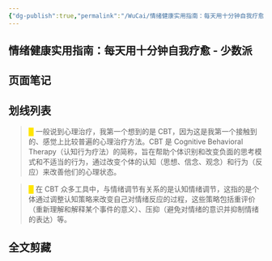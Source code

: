 ```yaml
---
{"dg-publish":true,"permalink":"/WuCai/情绪健康实用指南：每天用十分钟自我疗愈 - 少数派-H8KHMDE/"}
---
```



## 情绪健康实用指南：每天用十分钟自我疗愈 - 少数派 

## 页面笔记


## 划线列表
> <font color="#FFE500">█  </font>一般说到心理治疗，我第一个想到的是 CBT，因为这是我第一个接触到的、感觉上比较普遍的心理治疗方法。CBT 是 Cognitive Behavioral Therapy（认知行为疗法）的简称，旨在帮助个体识别和改变负面的思考模式和不适当的行为，通过改变个体的认知（思想、信念、观念）和行为（反应）来改善他们的心理状态。

> <font color="#FFE500">█  </font>在 CBT 众多工具中，与情绪调节有关系的是认知情绪调节，这指的是个体通过调整认知策略来改变自己对情绪反应的过程，这些策略包括重评价（重新理解和解释某个事件的意义）、压抑（避免对情绪的意识并抑制情绪的表达）等。


## 全文剪藏

